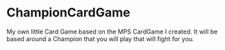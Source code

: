# ChampionCardGame
My own little Card Game based on the MPS CardGame I created. It will be based around a Champion that you will play that will fight for you.
